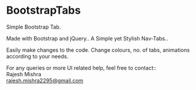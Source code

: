# BootstrapTabs
Simple Bootstrap Tab. 

Made with Bootstrap and jQuery.. A Simple yet Stylish Nav-Tabs..

Easily make changes to the code. Change colours, no. of tabs, animations according to your needs.


For any queries or more UI related help, feel free to contact::<br>
Rajesh Mishra<br>
rajesh.mishra2295@gmail.com 
